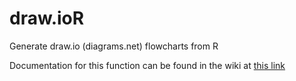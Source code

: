 # draw.ioR
Generate draw.io (diagrams.net) flowcharts from R

Documentation for this function can be found in the wiki at [this link](https://github.com/ARS-toscana/draw.ioR/wiki)

